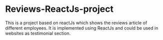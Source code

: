 # Reviews-ReactJs-project
This is a project based on reactJs which shows the reviews article of different employees. It is implemented using ReactJs and could be used in websites as testimonial section.
